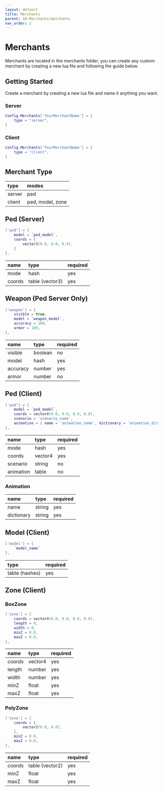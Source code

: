 ```yaml
---
layout: default
title: Merchants
parent: SD-Merchants/merchants
nav_order: 1
---
```


# Merchants

Merchants are located in the merchants folder, you can create any custom merchant by creating a new lua file and following the guide below.

## Getting Started

Create a merchant by creating a new lua file and name it anything you want.

### Server
```lua
Config.Merchants['YourMerchantName'] = {
    type = "server",
}
```

### Client
```lua
Config.Merchants['YourMerchantName'] = {
    type = "client",
}
```

## Merchant Type

| type            | modes            |
|:----------------|:-----------------|
| server          | ped              |
| client          | ped, model, zone |


## Ped (Server)

```lua
['ped'] = {
    model = `ped_model`,
    coords = {
        vector3(0.0, 0.0, 0.0),
    }
},
```

| name            | type            | required |
|:----------------|:----------------|:---------|
| mode            | hash            | yes      |
| coords          | table (vector3) | yes      |

## Weapon (Ped Server Only)

```lua
['weapon'] = {
    visible = true,
    model = `weapon_model`,
    accuracy = 100,
    armor = 100,
},
```

| name            | type           | required |
|:----------------|:---------------|:---------|
| visible         | boolean        | no       |
| model           | hash           | yes      |
| accuracy        | number         | yes      |
| armor           | number         | no       |


## Ped (Client)

```lua
['ped'] = {
    model = `ped_model`,
    coords = vector4(0.0, 0.0, 0.0, 0.0),
    scenario = 'scenario_name',
    animation = { name = 'animation_name', dictionary = 'animation_dictionary' } 
},
```

| name            | type           | required |
|:----------------|:---------------|:---------|
| mode            | hash           | yes      |
| coords          | vector4        | yes      |
| scenario        | string         | no       |
| animation       | table          | no       |

### Animation

| name            | type           | required |
|:----------------|:---------------|:---------|
| name            | string         | yes      |
| dictionary      | string         | yes      |

## Model (Client)

```lua
['model'] = { 
    `model_name`
},
```

| type           | required |
|:---------------|:---------|
| table (hashes) | yes      |

## Zone (Client)

### BoxZone
```lua
['zone'] = {
    coords = vector4(0.0, 0.0, 0.0, 0.0),
    length = 0,
    width = 0,
    minZ = 0.0,
    maxZ = 0.0,
},
```

| name            | type           | required |
|:----------------|:---------------|:---------|
| coords          | vector4        | yes      |
| length          | number         | yes      |
| width           | number         | yes      |
| minZ            | float          | yes      |
| maxZ            | float          | yes      |

### PolyZone
```lua
['zone'] = {
    coords = {
        vector2(0.0, 0.0),
    },
    minZ = 0.0,
    maxZ = 0.0,
},
```

| name            | type           | required |
|:----------------|:---------------|:---------|
| coords          | table (vector2)| yes      |
| minZ            | float          | yes      |
| maxZ            | float          | yes      |